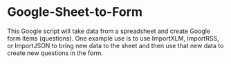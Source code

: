# Google-Sheet-to-Form
This Google script will take data from a spreadsheet and create Google form items (questions). One example use is to use ImportXLM, ImportRSS, or ImportJSON to bring new data to the sheet and then use that new data to create new questions in the form. 
